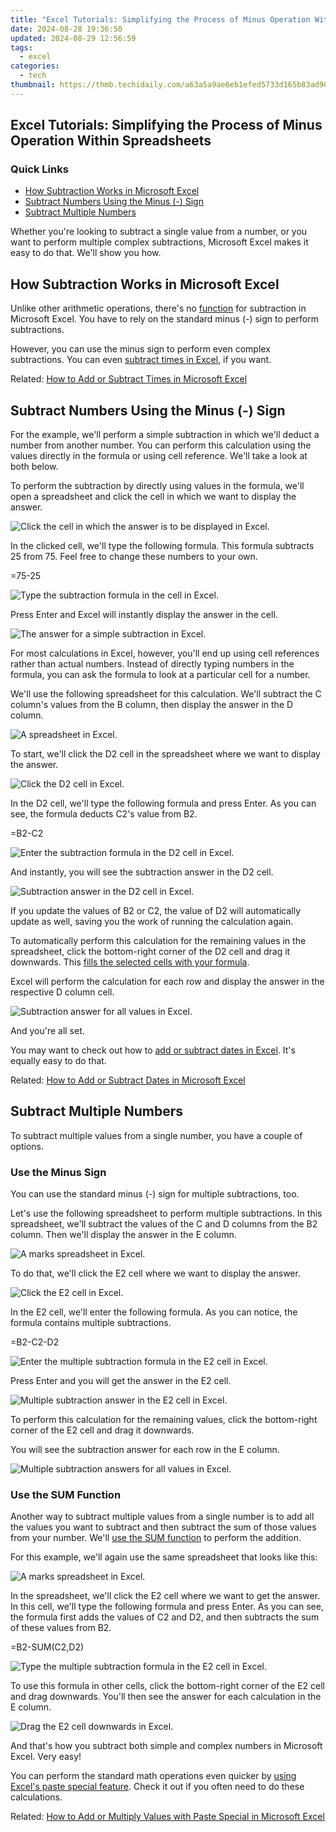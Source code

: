 ```yaml
---
title: "Excel Tutorials: Simplifying the Process of Minus Operation Within Spreadsheets"
date: 2024-08-28 19:36:50
updated: 2024-08-29 12:56:59
tags:
  - excel
categories:
  - tech
thumbnail: https://thmb.techidaily.com/a63a5a9ae6eb1efed5733d165b83ad90e6d4d9274b455dfd2cda566223079352.jpg
---
```


## Excel Tutorials: Simplifying the Process of Minus Operation Within Spreadsheets

### Quick Links

* [How Subtraction Works in Microsoft Excel](https://screen-recording.techidaily.com/updated-exclusive-list-of-best-video-chat-apps-for-iphone-and-android/)
* [Subtract Numbers Using the Minus (-) Sign](https://www.howtogeek.com/757264/how-to-subtract-numbers-in-microsoft-excel/#subtract-numbers-using-the-minus---sign)
* [Subtract Multiple Numbers](https://phone-solutions.techidaily.com/in-2024-wondering-the-best-alternative-to-hola-on-infinix-zero-30-5g-here-is-the-answer-drfone-by-drfone-virtual-android/)

 Whether you're looking to subtract a single value from a number, or you want to perform multiple complex subtractions, Microsoft Excel makes it easy to do that. We'll show you how.

##  How Subtraction Works in Microsoft Excel

 Unlike other arithmetic operations, there's no [function](https://fox-helps.techidaily.com/new-2024-approved-safety-features-evaluated-in-syma-x8c/) for subtraction in Microsoft Excel. You have to rely on the standard minus (-) sign to perform subtractions.

 However, you can use the minus sign to perform even complex subtractions. You can even [subtract times in Excel](https://android-frp.techidaily.com/how-to-bypass-frp-from-samsung-galaxy-f54-5g-by-drfone-android/), if you want.

Related: [How to Add or Subtract Times in Microsoft Excel](https://android-frp.techidaily.com/how-to-bypass-frp-from-samsung-galaxy-f54-5g-by-drfone-android/) 

## Subtract Numbers Using the Minus (-) Sign

 For the example, we'll perform a simple subtraction in which we'll deduct a number from another number. You can perform this calculation using the values directly in the formula or using cell reference. We'll take a look at both below.

 To perform the subtraction by directly using values in the formula, we'll open a spreadsheet and click the cell in which we want to display the answer.

![Click the cell in which the answer is to be displayed in Excel.](https://static1.howtogeekimages.com/wordpress/wp-content/uploads/2021/09/13-click-any-cell.png) 

 In the clicked cell, we'll type the following formula. This formula subtracts 25 from 75\. Feel free to change these numbers to your own.

=75-25

![Type the subtraction formula in the cell in Excel.](https://static1.howtogeekimages.com/wordpress/wp-content/uploads/2021/09/14-type-subtraction-formula.png) 

 Press Enter and Excel will instantly display the answer in the cell.

![The answer for a simple subtraction in Excel.](https://static1.howtogeekimages.com/wordpress/wp-content/uploads/2021/09/15-simple-subtraction-answer1.png) 

 For most calculations in Excel, however, you'll end up using cell references rather than actual numbers. Instead of directly typing numbers in the formula, you can ask the formula to look at a particular cell for a number.

 We'll use the following spreadsheet for this calculation. We'll subtract the C column's values from the B column, then display the answer in the D column.

![A spreadsheet in Excel.](https://static1.howtogeekimages.com/wordpress/wp-content/uploads/2021/09/1-subtraction-spreadsheet.png) 

 To start, we'll click the D2 cell in the spreadsheet where we want to display the answer.

![Click the D2 cell in Excel.](https://static1.howtogeekimages.com/wordpress/wp-content/uploads/2021/09/2-select-d2-cell.png) 

 In the D2 cell, we'll type the following formula and press Enter. As you can see, the formula deducts C2's value from B2.

=B2-C2

![Enter the subtraction formula in the D2 cell in Excel.](https://static1.howtogeekimages.com/wordpress/wp-content/uploads/2021/09/3-enter-subtraction-formula.png) 

 And instantly, you will see the subtraction answer in the D2 cell.

![Subtraction answer in the D2 cell in Excel.](https://static1.howtogeekimages.com/wordpress/wp-content/uploads/2021/09/4-subtraction-answer.png) 

 If you update the values of B2 or C2, the value of D2 will automatically update as well, saving you the work of running the calculation again.

 To automatically perform this calculation for the remaining values in the spreadsheet, click the bottom-right corner of the D2 cell and drag it downwards. This [fills the selected cells with your formula](https://visual-screen-recording.techidaily.com/new-in-2024-top-5-best-hdmi-21-gaming-monitors-ps5-compatible/).

 Excel will perform the calculation for each row and display the answer in the respective D column cell.

![Subtraction answer for all values in Excel.](https://static1.howtogeekimages.com/wordpress/wp-content/uploads/2021/09/5-all-subtraction-answer.png) 

 And you're all set.

 You may want to check out how to [add or subtract dates in Excel](https://change-location.techidaily.com/guide-how-to-unbrick-a-bricked-vivo-s17-pro-phone-drfone-by-drfone-fix-android-problems-fix-android-problems/). It's equally easy to do that.

Related: [How to Add or Subtract Dates in Microsoft Excel](https://change-location.techidaily.com/guide-how-to-unbrick-a-bricked-vivo-s17-pro-phone-drfone-by-drfone-fix-android-problems-fix-android-problems/) 

## Subtract Multiple Numbers

 To subtract multiple values from a single number, you have a couple of options.

### Use the Minus Sign

 You can use the standard minus (-) sign for multiple subtractions, too.

 Let's use the following spreadsheet to perform multiple subtractions. In this spreadsheet, we'll subtract the values of the C and D columns from the B2 column. Then we'll display the answer in the E column.

![A marks spreadsheet in Excel.](https://static1.howtogeekimages.com/wordpress/wp-content/uploads/2021/09/6-multiple-subtraction-spreadsheet.png) 

 To do that, we'll click the E2 cell where we want to display the answer.

![Click the E2 cell in Excel.](https://static1.howtogeekimages.com/wordpress/wp-content/uploads/2021/09/7-select-e2-cell.png) 

 In the E2 cell, we'll enter the following formula. As you can notice, the formula contains multiple subtractions.

=B2-C2-D2

![Enter the multiple subtraction formula in the E2 cell in Excel.](https://static1.howtogeekimages.com/wordpress/wp-content/uploads/2021/09/8-multiple-subtraction-formula.png) 

 Press Enter and you will get the answer in the E2 cell.

![Multiple subtraction answer in the E2 cell in Excel.](https://static1.howtogeekimages.com/wordpress/wp-content/uploads/2021/09/9-multiple-subtraction-answer.png) 

 To perform this calculation for the remaining values, click the bottom-right corner of the E2 cell and drag it downwards.

 You will see the subtraction answer for each row in the E column.

![Multiple subtraction answers for all values in Excel.](https://static1.howtogeekimages.com/wordpress/wp-content/uploads/2021/09/10-all-multiple-subtraction-answer.png) 

### Use the SUM Function

 Another way to subtract multiple values from a single number is to add all the values you want to subtract and then subtract the sum of those values from your number. We'll [use the SUM function](https://instagram-videos.techidaily.com/updated-steps-to-instagram-verification-and-fan-growth-in-under-150-characters/) to perform the addition.

 For this example, we'll again use the same spreadsheet that looks like this:

![A marks spreadsheet in Excel.](https://static1.howtogeekimages.com/wordpress/wp-content/uploads/2021/09/6-multiple-subtraction-spreadsheet.png) 

 In the spreadsheet, we'll click the E2 cell where we want to get the answer. In this cell, we'll type the following formula and press Enter. As you can see, the formula first adds the values of C2 and D2, and then subtracts the sum of these values from B2.

=B2-SUM(C2,D2)

![Type the multiple subtraction formula in the E2 cell in Excel.](https://static1.howtogeekimages.com/wordpress/wp-content/uploads/2021/09/11-subtract-sum.png) 

 To use this formula in other cells, click the bottom-right corner of the E2 cell and drag downwards. You'll then see the answer for each calculation in the E column.

![Drag the E2 cell downwards in Excel.](https://static1.howtogeekimages.com/wordpress/wp-content/uploads/2021/09/12-all-subtract-sum-answer.png) 

 And that's how you subtract both simple and complex numbers in Microsoft Excel. Very easy!

 You can perform the standard math operations even quicker by [using Excel's paste special feature](https://extra-support.techidaily.com/2024-approved-step-by-step-perfectly-sharing-your-photography-on-youtube/). Check it out if you often need to do these calculations.

Related: [How to Add or Multiply Values with Paste Special in Microsoft Excel](https://extra-support.techidaily.com/2024-approved-step-by-step-perfectly-sharing-your-photography-on-youtube/)

<ins class="adsbygoogle"
     style="display:block"
     data-ad-format="autorelaxed"
     data-ad-client="ca-pub-7571918770474297"
     data-ad-slot="1223367746"></ins>



<ins class="adsbygoogle"
     style="display:block"
     data-ad-client="ca-pub-7571918770474297"
     data-ad-slot="8358498916"
     data-ad-format="auto"
     data-full-width-responsive="true"></ins>
